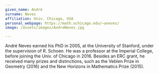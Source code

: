 ```yaml
---
given_name: André
surname: Neves
affiliation: Univ. Chicago, USA
personal_webpage: https://math.uchicago.edu/~aneves/
image: /assets/images/AndreNeves.jpg

---
```

André Neves earned his PhD in 2005, at the University of Stanford, under the supervision of R. Schoen.
He was a professor at the Imperial College, before joining the Univ. of Chicago in 2016. Besides an ERC grant,
he received many prizes and distinctions, such as the Veblen Prize in Geometry (2016) and the New Horizons in Mathematics Prize (2015).
